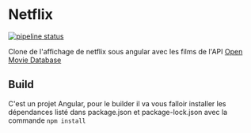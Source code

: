 # Netflix

[![pipeline status](https://gitlab.com/CheeseWolt/Netflix/badges/master/pipeline.svg)](https://gitlab.com/CheeseWolt/Netflix/-/commits/master)

Clone de l'affichage de netflix sous angular avec les films de l'API [Open Movie Database](https://api.themoviedb.org/)

## Build

C'est un projet Angular, pour le builder il va vous falloir installer les dépendances listé dans package.json et package-lock.json avec la commande `npm install`